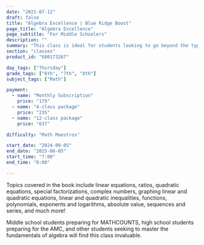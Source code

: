 ```yaml
---
date: "2021-07-12"
draft: false
title: "Algebra Excellence | Blue Ridge Boost"
page_title: "Algebra Excellence"
page_subtitle: "For Middle Schoolers"
description: ""
summary: "This class is ideal for students looking to go beyond the typical school curriculum. Based on the renowned textbook by Art of Problem Solving founder Richard Rusczyk, the course emphasizes learning through problem-solving with instructors available to provide clarifying explanations. Instead of traditional lecturing, most of the class time is dedicated to tackling challenging problems. Students will be encouraged to write complete and clear solutions to exercises, an important skill in communicating mathematics effectively."
section: "classes"
product_id: "680173267"

day_tags: ["Thursday"]
grade_tags: ["6th", "7th", "8th"]
subject_tags: ["Math"]

payment:
  - name: "Monthly Subscription"
    price: "179"
  - name: "4-class package"
    price: "235"
  - name: "12-class package"
    price: "637"

difficulty: "Math Maestros"

start_date: "2024-09-05"
end_date: "2025-06-05"
start_time: "7:00"
end_time: "8:00"

---
```


<p>Topics covered in the book include linear equations, ratios, quadratic equations, special factorizations, complex numbers, graphing linear and quadratic equations, linear and quadratic inequalities, functions, polynomials, exponents and logarithms, absolute value, sequences and series, and much more!</p>

<p>Middle school students preparing for MATHCOUNTS, high school students preparing for the AMC, and other students seeking to master the fundamentals of algebra will find this class invaluable.</p>